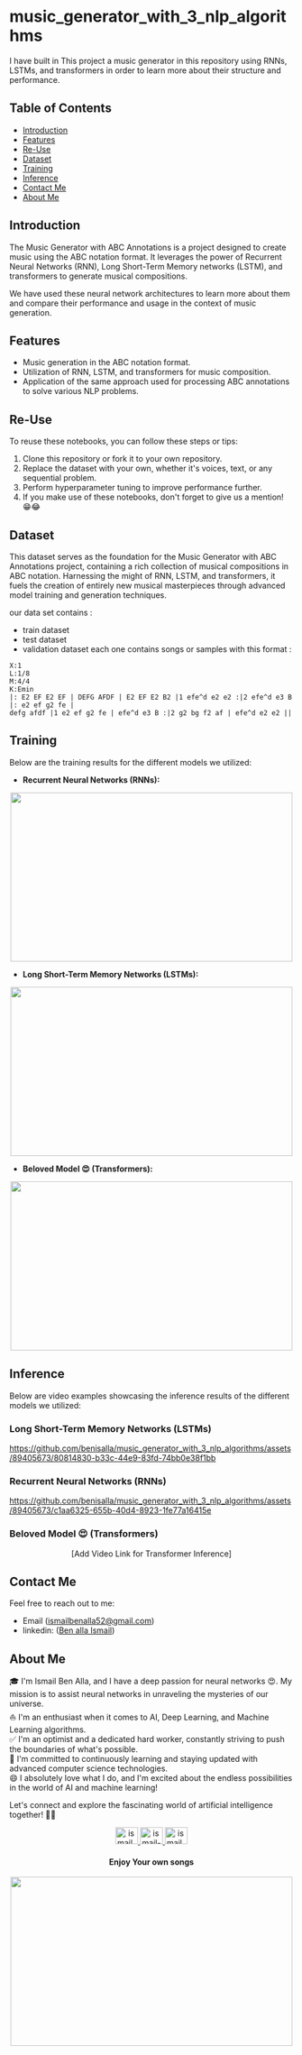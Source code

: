 # music_generator_with_3_nlp_algorithms
I have built in This project a music generator in this repository using RNNs, LSTMs, and transformers in order to learn more about their structure and performance.


## Table of Contents
- [Introduction](#introduction)
- [Features](#features)
- [Re-Use](#re-use)
- [Dataset](#dataset)
- [Training](#training)
- [Inference](#inference)
- [Contact Me](#contact-me)
- [About Me](#about-me)

## Introduction

The Music Generator with ABC Annotations is a project designed to create music using the ABC notation format. It leverages the power of Recurrent Neural Networks (RNN), Long Short-Term Memory networks (LSTM), and transformers to generate musical compositions. 

We have used these neural network architectures to learn more about them and compare their performance and usage in the context of music generation.




## Features

- Music generation in the ABC notation format.
- Utilization of RNN, LSTM, and transformers for music composition.
- Application of the same approach used for processing ABC annotations to solve various NLP problems.




## Re-Use

To reuse these notebooks, you can follow these steps or tips:

1. Clone this repository or fork it to your own repository.
2. Replace the dataset with your own, whether it's voices, text, or any sequential problem.
3. Perform hyperparameter tuning to improve performance further.
4. If you make use of these notebooks, don't forget to give us a mention! 😁😂





## Dataset

This dataset serves as the foundation for the Music Generator with ABC Annotations project, containing a rich collection of musical compositions in ABC notation. Harnessing the might of RNN, LSTM, and transformers, it fuels the creation of entirely new musical masterpieces through advanced model training and generation techniques.

   our data set contains : 
   - train dataset
   - test dataset
   - validation dataset
   each one contains songs or samples with this format :
   ```
   X:1
   L:1/8
   M:4/4
   K:Emin
   |: E2 EF E2 EF | DEFG AFDF | E2 EF E2 B2 |1 efe^d e2 e2 :|2 efe^d e3 B |: e2 ef g2 fe |
   defg afdf |1 e2 ef g2 fe | efe^d e3 B :|2 g2 bg f2 af | efe^d e2 e2 ||
   ```





## Training

Below are the training results for the different models we utilized:

   - **Recurrent Neural Networks (RNNs):**

   <p align="center">
      <img src="https://github-production-user-asset-6210df.s3.amazonaws.com/89405673/272082340-26f21583-467f-4875-a862-cc9beff48571.png" height="300" width="500"/>
   </p>

   - **Long Short-Term Memory Networks (LSTMs):**

   <p align="center">
      <img src="https://github-production-user-asset-6210df.s3.amazonaws.com/89405673/272082328-72f33452-4e3b-41fc-836c-837d62e9fcc7.png" height="300" width="500"/>
   </p>

   - **Beloved Model 😍 (Transformers):**

   <p align="center">
      <img src="https://github-production-user-asset-6210df.s3.amazonaws.com/89405673/272082342-4e32381d-c90f-4a71-b740-6c20cd072ed9.png" height="300" width="500"/>
   </p>







## Inference

Below are video examples showcasing the inference results of the different models we utilized:

### Long Short-Term Memory Networks (LSTMs)

https://github.com/benisalla/music_generator_with_3_nlp_algorithms/assets/89405673/80814830-b33c-44e9-83fd-74bb0e38f1bb

### Recurrent Neural Networks (RNNs)

https://github.com/benisalla/music_generator_with_3_nlp_algorithms/assets/89405673/c1aa6325-655b-40d4-8923-1fe77a16415e

### Beloved Model 😍 (Transformers)

<p align="center">
   [Add Video Link for Transformer Inference]
</p>






## Contact Me
Feel free to reach out to me:
- Email ([ismailbenalla52@gmail.com](mailto:ismailbenalla52@gmail.com))
- linkedin: ([Ben alla Ismail](https://www.linkedin.com/in/ismail-ben-alla-bai/))




## About Me

🎓 I'm Ismail Ben Alla, and I have a deep passion for neural networks 😍. My mission is to assist neural networks in unraveling the mysteries of our universe.</br>
⛵ I'm an enthusiast when it comes to AI, Deep Learning, and Machine Learning algorithms.</br>
✅ I'm an optimist and a dedicated hard worker, constantly striving to push the boundaries of what's possible.</br>
🌱 I'm committed to continuously learning and staying updated with advanced computer science technologies.</br>
😄 I absolutely love what I do, and I'm excited about the endless possibilities in the world of AI and machine learning!</br>

Let's connect and explore the fascinating world of artificial intelligence together! 🤖🌟


<div align="center">
  <a href="https://twitter.com/ismail_ben_alla" target="blank">
    <img src="https://raw.githubusercontent.com/rahuldkjain/github-profile-readme-generator/master/src/images/icons/Social/twitter.svg" alt="ismail_ben_alla" height="30" width="40" />
  </a>
  <a href="https://linkedin.com/in/ismail-ben-alla-7144b5221/" target="blank">
    <img src="https://raw.githubusercontent.com/rahuldkjain/github-profile-readme-generator/master/src/images/icons/Social/linked-in-alt.svg" alt="ismail-ben-alla-7144b5221/" height="30" width="40" />
  </a>
  <a href="https://instagram.com/ismail_ben_alla" target="blank">
    <img src="https://raw.githubusercontent.com/rahuldkjain/github-profile-readme-generator/master/src/images/icons/Social/instagram.svg" alt="ismail_ben_alla" height="30" width="40" />
  </a>
</div>





<div align="center">
  <h4>Enjoy Your own songs</h4>
  <img src="https://github-production-user-asset-6210df.s3.amazonaws.com/89405673/272088367-4d5293e6-aa45-4237-a0d6-b8613a79aae5.gif" width="500" height="300"/>
</div>
